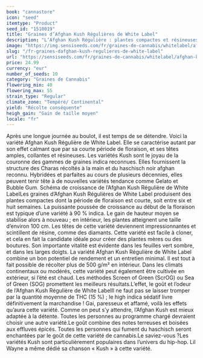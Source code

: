 ```yaml
---
book: "cannastore"
icon: "seed"
itemtype: "Product"
seed_id: "1510019"
title: "Graines d’Afghan Kush Régulières de White Label"
description: "L’Afghan Kush Régulière : plantes compactes et résineuses à la génétique à 90 % indica. Période de floraison : courte (45 à 55 jours)."
image: "https://img.sensiseeds.com/fr/graines-de-cannabis/whitelabel/afghan-kush-image.png"
slug: "/fr-graines-dafghan-kush-regulieres-de-white-label"
url: "https://sensiseeds.com/fr/graines-de-cannabis/whitelabel/afghan-kush?a_aid=cannastore"
price: 24.99
currency: "eur"
number_of_seeds: 10
category: "Graines de Cannabis"
flowering_min: 40
flowering_max: 55
strain_type: "Regular"
climate_zone: "Tempéré/ Continental"
yield: "Récolte conséquente"
heigh_gain: "Gain de taille moyen"
locale: "fr"
---
```

Après une longue journée au boulot, il est temps de se détendre. Voici la variété Afghan Kush Régulière de White Label. Elle se caractérise autant par son effet calmant que par sa courte période de floraison, et ses têtes amples, collantes et résineuses. Les variétés Kush sont le joyau de la couronne des gammes de graines indica reconnues. Elles fournissent la structure des Charas récoltés à la main et du haschisch noir afghan reconnu. Hybridées et parfaites au cours de plusieurs décennies, elles peuvent tenir tête à de nouvelles variétés tendance comme Gelato et Bubble Gum. Schéma de croissance de l’Afghan Kush Régulière de White LabelLes graines d’Afghan Kush Régulières de White Label produisent des plantes compactes dont la période de floraison est courte, soit entre six et huit semaines. La puissante poussée de croissance au début de la floraison est typique d’une variété à 90 % indica. Le gain de hauteur moyen se stabilise alors à nouveau ; en intérieur, les plantes atteignent une taille d’environ 100 cm. Les têtes de cette variété deviennent impressionnantes et scintillent de résine, comme des diamants. Cette variété est facile à cloner, et cela en fait la candidate idéale pour créer des plantes mères ou des boutures. Son importante vitalité est évidente dans les feuilles vert sombre, et dans les larges doigts. La variété Afghan Kush Régulière de White Label combine un bon potentiel de rendement et un entretien minimal. Il est tout à fait possible de récolter plus de 500 g/m² en intérieur. Dans les climats continentaux ou modérés, cette variété peut également être cultivée en extérieur, si l’été est chaud. Les méthodes Screen of Green (ScrOG) ou Sea of Green (SOG) promettent les meilleurs résultats.L’effet, le goût et l’odeur de l’Afghan Kush Régulière de White LabelIl ne faut pas se laisser tromper par la quantité moyenne de THC (15 %) ; le high indica sédatif livre définitivement la marchandise ! Gai, paresseux et affamé, voilà les effets qu’aura cette variété. Comme on peut s’y attendre, l’Afghan Kush est mieux adaptée à la détente. Toutes les personnes au programme chargé devraient choisir une autre variété.Le goût combine des notes terreuses et boisées aux effluves épicés. Toutes les personnes qui fument du haschisch seront enchantées par le goût de cette variété de cannabis.Le saviez-vous ?Les variétés Kush sont particulièrement populaires dans l’univers du hip-hop. Lil Wayne a même dédié sa chanson « Kush » à cette variété.
